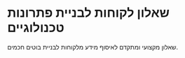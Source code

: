 # שאלון לקוחות לבניית פתרונות טכנולוגיים

שאלון מקצועי ומתקדם לאיסוף מידע מלקוחות לבניית בוטים חכמים.
